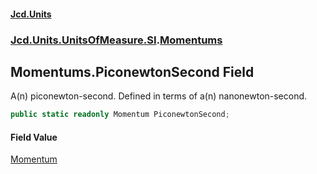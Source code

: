 #### [Jcd.Units](index.md 'index')
### [Jcd.Units.UnitsOfMeasure.SI](Jcd.Units.UnitsOfMeasure.SI.md 'Jcd.Units.UnitsOfMeasure.SI').[Momentums](Momentums.md 'Jcd.Units.UnitsOfMeasure.SI.Momentums')

## Momentums.PiconewtonSecond Field

A(n) piconewton-second. Defined in terms of a(n) nanonewton-second.

```csharp
public static readonly Momentum PiconewtonSecond;
```

#### Field Value
[Momentum](Momentum.md 'Jcd.Units.UnitTypes.Momentum')